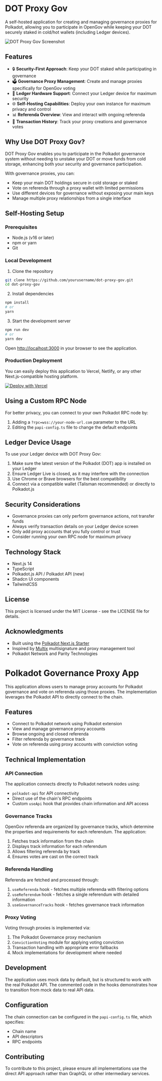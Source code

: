 # DOT Proxy Gov

A self-hosted application for creating and managing governance proxies for Polkadot, allowing you to participate in OpenGov while keeping your DOT securely staked in cold/hot wallets (including Ledger devices).

![DOT Proxy Gov Screenshot](https://github.com/yourusername/dot-proxy-gov/raw/main/public/screenshot.png)

## Features

- 🔒 **Security-First Approach**: Keep your DOT staked while participating in governance 
- 🗳️ **Governance Proxy Management**: Create and manage proxies specifically for OpenGov voting
- 💼 **Ledger Hardware Support**: Connect your Ledger device for maximum security
- 🌐 **Self-Hosting Capabilities**: Deploy your own instance for maximum privacy and control
- 📊 **Referenda Overview**: View and interact with ongoing referenda
- 📜 **Transaction History**: Track your proxy creations and governance votes

## Why Use DOT Proxy Gov?

DOT Proxy Gov enables you to participate in the Polkadot governance system without needing to unstake your DOT or move funds from cold storage, enhancing both your security and governance participation.

With governance proxies, you can:
- Keep your main DOT holdings secure in cold storage or staked
- Vote on referenda through a proxy wallet with limited permissions
- Use different devices for governance without exposing your main keys
- Manage multiple proxy relationships from a single interface

## Self-Hosting Setup

### Prerequisites

- Node.js (v16 or later)
- npm or yarn
- Git

### Local Development

1. Clone the repository

```bash
git clone https://github.com/yourusername/dot-proxy-gov.git
cd dot-proxy-gov
```

2. Install dependencies

```bash
npm install
# or
yarn
```

3. Start the development server

```bash
npm run dev
# or
yarn dev
```

Open [http://localhost:3000](http://localhost:3000) in your browser to see the application.

### Production Deployment

You can easily deploy this application to Vercel, Netlify, or any other Next.js-compatible hosting platform.

[![Deploy with Vercel](https://vercel.com/button)](https://vercel.com/new/clone?repository-url=https%3A%2F%2Fgithub.com%2Fyourusername%2Fdot-proxy-gov)

## Using a Custom RPC Node

For better privacy, you can connect to your own Polkadot RPC node by:

1. Adding a `?rpc=wss://your-node-url.com` parameter to the URL
2. Editing the `papi-config.ts` file to change the default endpoints

## Ledger Device Usage

To use your Ledger device with DOT Proxy Gov:

1. Make sure the latest version of the Polkadot (DOT) app is installed on your Ledger
2. Ensure Ledger Live is closed, as it may interfere with the connection
3. Use Chrome or Brave browsers for the best compatibility
4. Connect via a compatible wallet (Talisman recommended) or directly to Polkadot.js

## Security Considerations

- Governance proxies can only perform governance actions, not transfer funds
- Always verify transaction details on your Ledger device screen
- Only add proxy accounts that you fully control or trust
- Consider running your own RPC node for maximum privacy

## Technology Stack

- Next.js 14
- TypeScript
- Polkadot.js API / Polkadot API (new)
- Shadcn UI components
- TailwindCSS

## License

This project is licensed under the MIT License - see the LICENSE file for details.

## Acknowledgments

- Built using the [Polkadot Next.js Starter](https://github.com/niklasp/polkadot-nextjs-starter)
- Inspired by [Multix](https://github.com/Tbaut/Multix) multisignature and proxy management tool
- Polkadot Network and Parity Technologies

# Polkadot Governance Proxy App

This application allows users to manage proxy accounts for Polkadot governance and vote on referenda using those proxies. The implementation leverages the Polkadot API to directly connect to the chain.

## Features

- Connect to Polkadot network using Polkadot extension
- View and manage governance proxy accounts
- Browse ongoing and closed referenda
- Filter referenda by governance track
- Vote on referenda using proxy accounts with conviction voting

## Technical Implementation

### API Connection

The application connects directly to Polkadot network nodes using:

- `polkadot-api` for API connectivity
- Direct use of the chain's RPC endpoints 
- Custom `useApi` hook that provides chain information and API access

### Governance Tracks

OpenGov referenda are organized by governance tracks, which determine the properties and requirements for each referendum. The application:

1. Fetches track information from the chain
2. Displays track information for each referendum
3. Allows filtering referenda by track
4. Ensures votes are cast on the correct track

### Referenda Handling

Referenda are fetched and processed through:

1. `useReferenda` hook - fetches multiple referenda with filtering options
2. `useReferendum` hook - fetches a single referendum with detailed information
3. `useGovernanceTracks` hook - fetches governance track information

### Proxy Voting

Voting through proxies is implemented via:

1. The Polkadot Governance proxy mechanism
2. `ConvictionVoting` module for applying voting conviction
3. Transaction handling with appropriate error fallbacks
4. Mock implementations for development where needed

## Development

The application uses mock data by default, but is structured to work with the real Polkadot API. The commented code in the hooks demonstrates how to transition from mock data to real API data.

## Configuration

The chain connection can be configured in the `papi-config.ts` file, which specifies:

- Chain name
- API descriptors
- RPC endpoints

## Contributing

To contribute to this project, please ensure all implementations use the direct API approach rather than GraphQL or other intermediary services.

